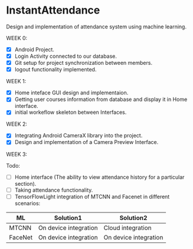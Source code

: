 # InstantAttendance
Design and implementation of attendance system using machine learning.


WEEK 0:
- [x] Android Project.
- [x] Login Activity connected to our database.
- [x] Git setup for project synchronization between members.
- [x] logout functionality implemented.

WEEK 1:
- [x] Home inteface GUI design and implementaion.
- [x] Getting user courses information from database and display it in Home interface.
- [x] initial workeflow skeleton between Interfaces.

WEEK 2:
- [x] Integrating Android CameraX library into the project.
- [x] Design and implementation of a Camera Preview Interface.

WEEK 3:

Todo:
- [ ] Home interface (The ability to view attendance history for a particular section).
- [ ] Taking attendance functionality.
- [ ] TensorFlowLight integration of MTCNN and Facenet in different scenarios:

| ML | Solution1 | Solution2 |
| --- | --- | --- |
| MTCNN | On device integration | Cloud integration |
| FaceNet | On device integration | On device integration |


